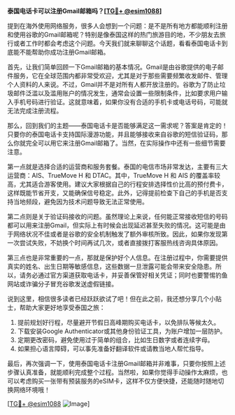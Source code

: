 **泰国电话卡可以注册Gmail邮箱吗？[[TG💪+ @esim1088](https://t.me/s/esim1088)]**

提到在海外使用网络服务，很多人会想到一个问题：是不是所有地方都能顺利注册和使用谷歌的Gmail邮箱呢？特别是像泰国这样的热门旅游目的地，不少朋友去旅行或者工作时都会考虑这个问题。今天我们就来聊聊这个话题，看看泰国电话卡到底能不能帮助你成功注册Gmail邮箱。

首先，让我们简单回顾一下Gmail邮箱的基本情况。Gmail是由谷歌提供的电子邮件服务，它在全球范围内都非常受欢迎，尤其是对于那些需要频繁收发邮件、管理个人资料的人来说。不过，Gmail并不是对所有人都开放注册的。谷歌为了防止垃圾邮件泛滥以及滥用账户的情况发生，通常会设置一些限制条件，比如要求用户输入手机号码进行验证。这就意味着，如果你没有合适的手机卡或电话号码，可能就无法完成注册流程。

那么，回到我们的主题——泰国电话卡是否能够满足这一需求呢？答案是肯定的！只要你的泰国电话卡支持国际漫游功能，并且能够接收来自谷歌的短信验证码，那么你就完全可以用它来注册Gmail邮箱了。当然，在实际操作中还有一些细节需要注意。

第一点就是选择合适的运营商和服务套餐。泰国的电信市场非常发达，主要有三大运营商：AIS、TrueMove H 和 DTAC。其中，TrueMove H 和 AIS 的覆盖率较高，尤其适合游客使用。建议大家根据自己的行程安排选择性价比高的预付费卡，这样既能节省开支，又能确保信号稳定。此外，记得提前检查下自己的手机是否支持当地频段，避免因为技术问题导致无法正常使用。

第二点则是关于验证码接收的问题。虽然理论上来说，任何能正常接收短信的号码都可以用来注册Gmail，但实际上有时候会出现延迟甚至失败的情况。这可能是由于网络状况不佳或者是谷歌的安全机制触发了额外审核所致。因此，如果你发现第一次尝试失败，不妨换个时间再试几次，或者直接拨打客服热线咨询具体原因。

第三点也是非常重要的一点，那就是保护好个人信息。在注册过程中，你需要提供真实的姓名、出生日期等敏感信息，这些数据一旦泄露可能会带来安全隐患。所以，请务必通过官方渠道获取电话卡，并妥善保管好相关凭证；同时也要警惕钓鱼网站或诈骗分子冒充谷歌发送虚假链接。

说到这里，相信很多读者已经跃跃欲试了吧！但在此之前，我还想分享几个小贴士，帮助大家更好地享受泰国之旅：

1. 提前规划好行程，尽量避开节假日高峰期购买电话卡，以免排队等候太久。
2. 下载安装Google Authenticator或其他身份验证工具，为账户增加一层防护。
3. 定期更改密码，避免使用过于简单的组合，比如生日数字或者连续字母。
4. 如果担心语言障碍，可以事先准备好翻译软件或请教当地人帮忙指导。

最后，再次强调一下，使用泰国电话卡注册Gmail邮箱并非难事，只要你按照上述步骤认真准备，就能顺利完成整个过程。当然啦，如果你觉得手动操作太麻烦，也可以考虑购买一张带有预装服务的eSIM卡，这样不仅方便快捷，还能随时随地切换网络环境哦！

[[TG💪+ @esim1088](https://t.me/s/esim1088) ![Image](https://i.postimg.cc/4NQfJmqS/Snipaste-2025-05-13-00-14-12.png)]